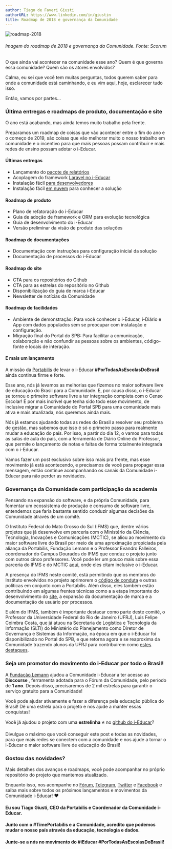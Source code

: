 ```yaml
---
author: Tiago de Faveri Giusti
authorURL: https://www.linkedin.com/in/giustin
title: Roadmap de 2018 e governança da Comunidade
---
```



![roadmap-2018](https://user-images.githubusercontent.com/1082624/49318741-e19fd480-f4e0-11e8-9efb-10551de7f84f.png)
###### Imagem do roadmap de 2018 e governança da Comunidade. Fonte: Scorum


O que ainda vai acontecer na comunidade esse ano? Quem é que governa essa comunidade? Quem são os atores envolvidos?

Calma, eu sei que você tem muitas perguntas, todos querem saber para onde a comunidade está caminhando, e eu vim aqui, hoje, esclarecer tudo isso.

Então, vamos por partes...

### Última entregas e roadmaps de produto, documentação e site

O ano está acabando, mas ainda temos muito trabalho pela frente. 

Preparamos um roadmap de coisas que vão acontecer entre o fim do ano e o começo de 2019, são coisas que vão melhorar muito o nosso trabalho em comunidade e o incentivo para que mais pessoas possam contribuir e mais redes de ensino possam adotar o i-Educar.

#### **Últimas entregas**
 * Lançamento do [pacote de relatórios](https://ieducar.org/blog/2018/10/05/lancamento-de-pacote-de-relatorios-para-comunidade.html)
 * Acoplagem do framework [Laravel no i-Educar](https://github.com/portabilis/i-educar/pull/389)
 * Instalação fácil [para desenvolvedores](https://github.com/portabilis/i-educar/#instala%C3%A7%C3%A3o)
 * Instalação fácil [em nuvem](https://github.com/portabilis/i-educar#instala%C3%A7%C3%A3o-em-servidor) para conhecer a solução

#### **Roadmap de produto**
* Plano de refatoração do i-Educar
* Guia de adoção de framework e ORM para evolução tecnológica
* Guia de desenvolvimento do i-Educar
* Versão preliminar da visão de produto das soluções

#### **Roadmap de documentações**
* Documentação com instruções para configuração inicial da solução
* Documentação de processos do i-Educar

#### **Roadmap do site**
* CTA para os repositórios do Github
* CTA para as estrelas do repositório no Github
* Disponibilização do guia de marca i-Educar
* Newsletter de notícias da Comunidade

#### **Roadmap de facilidades**
* Ambiente de demonstração: Para você conhecer o i-Educar, i-Diário e App com dados populados sem se preocupar com instalação e configuração.
* Migração final do Portal do SPB: Para facilitar a comunicação, colaboração e não confundir as pessoas sobre os ambientes, código-fonte e locais de interação.

#### E mais um lançamento

A missão da [Portabilis](http://portabilis.com.br) de levar o i-Educar **#PorTodasAsEscolasDoBrasil** ainda continua firme e forte.

Esse ano, nós já levamos as melhorias que fizemos no maior software livre de educação do Brasil para a Comunidade. E, por causa disso, o i-Educar se tornou o primeiro software livre a ter integração completa com o Censo Escolar! E por mais incrível que tenha sido todo esse movimento, de inclusive migrar a Comunidade do Portal SPB para uma comunidade mais ativa e mais atualizada, nós queremos ainda mais.

Nós já estamos ajudando todas as redes do Brasil a resolver seu problema de gestão, mas sabemos que isso é só o primeiro passo para realmente mudar a educação do país. Por isso, a partir do dia 12, o vamos para todas as salas de aula do país, com a ferramenta de Diário Online do Professor, que permite o lançamento de notas e faltas de forma totalmente integrada com o i-Educar.

Vamos fazer um post exclusivo sobre isso mais pra frente, mas esse movimento já está acontecendo, e precisamos de você para propagar essa mensagem, então continue acompanhando os canais da Comunidade i-Educar para não perder as novidades.


### Governança da Comunidade com participação da academia

Pensando na expansão do software, e da própria Comunidade, para fomentar um ecossistema de produção e consumo de software livre, entendemos que faria bastante sentido conduzir algumas decisões da Comunidade através de um comitê.

O Instituto Federal do Mato Grosso do Sul (IFMS) que, dentre vários projetos que já desenvolve em parceria com o Ministério da Ciência, Tecnologia, Inovações e Comunicações (MCTIC), se aliou ao movimento do maior software livre do Brasil por meio de uma aproximação propiciada pela aliança da Portabilis, Fundação Lemann e o Professor Evandro Falleiros, coordenador do Campus Dourados do IFMS que conduz o projeto junto com outros cinco professores. Você pode ler um pouco mais sobre essa parceria do IFMS e do MCTIC [aqui](https://softwarepublico.gov.br/social/spb/noticias/ifms-recebe-r-12-milhao-para-desenvolvimento-de-softwares), onde eles citam inclusive o i-Educar.

A presença do IFMS neste comitê, está permitindo que os membros do Instituto envolvidos no projeto aprimorem o [código de conduta](https://github.com/portabilis/i-educar/blob/master/CODE_OF_CONDUCT.md) e outras políticas em conjunto com a Portabilis. Além disso, eles também estão contribuindo em algumas frentes técnicas como a a etapa importante do desenvolvimento do [site](https://ieducar.org), a expansão da documentação de marca e a documentação de usuário por processos.

E além do IFMS, também é importante destacar como parte deste comitê, o Professor da Universidade Federal do Rio de Janeiro (UFRJ), Luis Felipe Coimbra Costa, que já atuou na Secretaria de Logística e Tecnologia da Informação (SLTI) do Ministério do Planejamento como Diretor de Governança e Sistemas da Informação, na época em que o i-Educar foi disponibilizado no Portal do SPB, e que retorna agora e se reaproxima da Comunidade trazendo alunos da UFRJ para contribuírem como [estes destaques](https://forum.ieducar.org/t/relatorios-customizados-merenda-caxias-fes-ufrj-2018/99/2).


### Seja um promotor do movimento do i-Educar por todo o Brasil!

A [Fundação Lemann](https://fundacaolemann.org.br) ajudou a Comunidade i-Educar a ter acesso ao **Discourse** , ferramenta adotada para o Fórum da Comunidade, pelo período de **1 ano**. Depois disso, precisaremos de 2 mil estrelas para garantir o serviço gratuito para a Comunidade!

Você pode ajudar ativamente e fazer a diferença pela educação pública do Brasil! Dê uma estrela para o projeto e nos ajude a manter essas conquistas!

Você já ajudou o projeto com uma **estrelinha ⭐** no [github do i-Educar](https://github.com/portabilis/i-educar)?

Divulgue o máximo que você conseguir este post e todas as novidades, para que mais redes se conectem com a comunidade e nos ajude a tornar o i-Educar o maior software livre de educação do Brasil!

### Gostou das novidades?

Mais detalhes dos avanços e roadmaps, você pode acompanhar no próprio repositório do projeto que mantemos atualizado.

Enquanto isso, nos acompanhe no [Fórum](http://forum.ieducar.org), [Telegram](https://t.me/ieducar), [Twitter](http://twitter.com/portabilis) e [Facebook](http://facebook.com/ieducar) e saiba mais sobre todos os próximos lançamentos e movimentos da Comunidade i-Educar! ❤️

#### Eu sou Tiago Giusti, CEO da Portabilis e Coordenador da Comunidade i-Educar.

#### Junto com o #TimePortabilis e a Comunidade, acredito que podemos mudar o nosso país através da educação, tecnologia e dados.

#### Junte-se a nós no movimento do **#iEducar #PorTodasAsEscolasDoBrasil**!	
